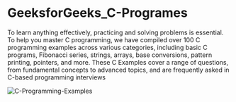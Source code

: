 # GeeksforGeeks_C-Programes
To learn anything effectively, practicing and solving problems is essential. To help you master C programming, we have compiled over 100 C programming examples across various categories, including basic C programs, Fibonacci series, strings, arrays, base conversions, pattern printing, pointers, and more. These C Examples cover a range of questions, from fundamental concepts to advanced topics, and are frequently asked in C-based programming interviews

![C-Programming-Examples](https://github.com/user-attachments/assets/d8cba0cd-b557-4273-88ba-e14d0fadf3ec)
